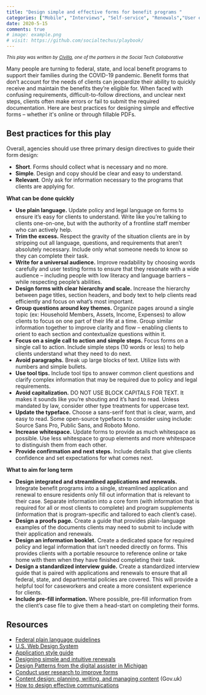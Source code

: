 ```yaml
---
title: "Design simple and effective forms for benefit programs "
categories: ["Mobile", "Interviews", "Self-service", "Renewals","User experience"]
date: 2020-5-15
comments: true
# image: example.png
# visit: https://github.com/socialtechus/playbook/
---
```


<small><i>This play was written by [Civilla](https://civilla.com/), one of the partners in the Social Tech Collaborative</i></small>

Many people are turning to federal, state, and local benefit programs to support their families during the COVID-19 pandemic. Benefit forms that don’t account for the needs of clients can jeopardize their ability to quickly receive and maintain the benefits they’re eligible for. When faced with confusing requirements, difficult-to-follow directions, and unclear next steps, clients often make errors or fail to submit the required documentation. Here are best practices for designing simple and effective forms – whether it's online or through fillable PDFs.

## Best practices for this play

Overall, agencies should use three primary design directives to guide their form design: 

* **Short**. Forms should collect what is necessary and no more. 
* **Simple**. Design and copy should be clear and easy to understand. 
* **Relevant**. Only ask for information necessary to the programs that clients are applying for.


**What can be done quickly**
* **Use plain language.** Update policy and legal language on forms to ensure it’s easy for clients to understand. Write like you’re talking to clients one-on-one, but with the authority of a frontline staff member who can actively help.
* **Trim the excess.** Respect the gravity of the situation clients are in by stripping out all language, questions, and requirements that aren’t absolutely necessary. Include only what someone needs to know so they can complete their task. 
* **Write for a universal audience.** Improve readability by choosing words carefully and user testing forms to ensure that they resonate with a wide audience – including people with low literacy and language barriers – while respecting people’s abilities.
* **Design forms with clear hierarchy and scale.** Increase the hierarchy between page titles, section headers, and body text to help clients read efficiently and focus on what’s most important. 
* **Group questions around key themes.** Organize pages around a single topic (ex: Household Members, Assets, Income, Expenses) to allow clients to focus on one part of their life at a time. Group similar information together to improve clarity and flow – enabling clients to orient to each section and contextualize questions within it.  
* **Focus on a single call to action and simple steps.** Focus forms on a single call to action. Include simple steps (10 words or less) to help clients understand what they need to do next.
* **Avoid paragraphs.** Break up large blocks of text. Utilize lists with numbers and simple bullets.
* **Use tool tips.** Include tool tips to answer common client questions and clarify complex information that may be required due to policy and legal requirements.
* **Avoid capitalization.** DO NOT USE BLOCK CAPITALS FOR TEXT. It makes it sounds like you’re shouting and it’s hard to read. Unless mandated by law, consider other type treatments for uppercase text.
* **Update the typeface.** Choose a sans-serif font that is clear, warm, and easy to read. Some open-source typefaces to consider using include: Source Sans Pro, Public Sans, and Roboto Mono. 
* **Increase whitespace.** Update forms to provide as much whitespace as possible. Use less whitespace to group elements and more whitespace to distinguish them from each other.
* **Provide confirmation and next steps.** Include details that give clients confidence and set expectations for what comes next.  

**What to aim for long term**
* **Design integrated and streamlined applications and renewals.** Integrate benefit programs into a single, streamlined application and renewal to ensure residents only fill out information that is relevant to their case. Separate information into a core form (with information that is required for all or most clients to complete) and program supplements (information that is program-specific and tailored to each client’s case). 
* **Design a proofs page.** Create a guide that provides plain-language examples of the documents clients may need to submit to include with their application and renewals.
* **Design an information booklet.** Create a dedicated space for required policy and legal information that isn’t needed directly on forms. This provides clients with a portable resource to reference online or take home with them when they have finished completing their task.
* **Design a standardized interview guide.** Create a standardized interview guide that is paired with applications and renewals to ensure that all federal, state, and departmental policies are covered. This will provide a helpful tool for caseworkers and create a more consistent experience for clients.
* **Include pre-fill information.** Where possible, pre-fill information from the client’s case file to give them a head-start on completing their forms.

## Resources

* [Federal plain language guidelines](https://plainlanguage.gov/guidelines/)
* [U.S. Web Design System](https://designsystem.digital.gov/)
* [Application style guide](https://static1.squarespace.com/static/5d05998888b6c9000122325d/t/5e28d0e7443f762e375435bc/1579733237605/MDHHS-1171-StyleGuide-Civilla-1.17.pdf)
* [Designing simple and intuitive renewals](https://static1.squarespace.com/static/5d05998888b6c9000122325d/t/5de978d72fe4683bc4aaee60/1575581928117/Civilla+Project+ReNew+Report.pdf)
* [Design Patterns from the digital assister in Michigan](https://docs.google.com/presentation/d/1Tt2lmxPUPlj7MWWgwBAU8ErE_2LFNtet0YOQHgnkK74/edit#slide=id.g3592adab5a_0_160)
* [Conduct user research to improve forms](https://www.navapbc.com/toolkits/conduct-user-research-to-improve-forms.html)
* [Content design: planning, writing, and managing content](https://www.gov.uk/guidance/content-design/writing-for-gov-uk#plain-english) (Gov.uk)
* [How to design effective communications](https://oes.gsa.gov/assets/abstracts/OES%20Learnings%20on%20Writing%20Better%20Communications%202018.pdf)
